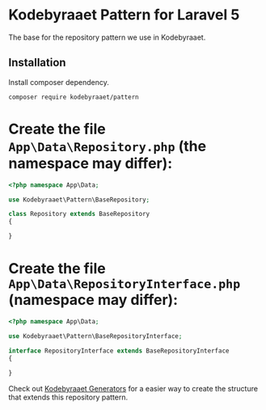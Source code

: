 # Kodebyraaet Pattern for Laravel 5

The base for the repository pattern we use in Kodebyraaet.

## Installation

Install composer dependency.

    composer require kodebyraaet/pattern

# Create the file `App\Data\Repository.php` (the namespace may differ):
```php
<?php namespace App\Data;

use Kodebyraaet\Pattern\BaseRepository;

class Repository extends BaseRepository
{

}
```

# Create the file `App\Data\RepositoryInterface.php` (namespace may differ):
```php
<?php namespace App\Data;

use Kodebyraaet\Pattern\BaseRepositoryInterface;

interface RepositoryInterface extends BaseRepositoryInterface
{
    
}
```

Check out [Kodebyraaet Generators](https://github.com/Kodebyraaet/generators) for a easier way to create the structure that extends this repository pattern.